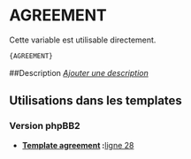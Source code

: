# AGREEMENT


Cette variable est utilisable directement.

```html
{AGREEMENT}
```

##Description
[*Ajouter une description*](https://fa-tvars.appspot.com/var/AGREEMENT)

## Utilisations dans les templates

### Version phpBB2

* __[Template agreement](../tpl/var/subsilver/agreement.md#readme) :__[ligne 28](../tpl/src/subsilver/agreement.tpl#L28)